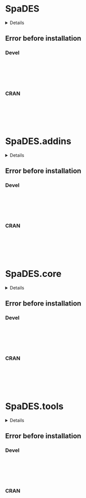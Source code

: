 # SpaDES

<details>

* Version: 
* GitHub: https://github.com/PredictiveEcology/reproducible
* Source code: NA
* Number of recursive dependencies: 0

</details>

## Error before installation

### Devel

```






```
### CRAN

```






```
# SpaDES.addins

<details>

* Version: 
* GitHub: https://github.com/PredictiveEcology/reproducible
* Source code: NA
* Number of recursive dependencies: 0

</details>

## Error before installation

### Devel

```






```
### CRAN

```






```
# SpaDES.core

<details>

* Version: 
* GitHub: https://github.com/PredictiveEcology/reproducible
* Source code: NA
* Number of recursive dependencies: 0

</details>

## Error before installation

### Devel

```






```
### CRAN

```






```
# SpaDES.tools

<details>

* Version: 
* GitHub: https://github.com/PredictiveEcology/reproducible
* Source code: NA
* Number of recursive dependencies: 0

</details>

## Error before installation

### Devel

```






```
### CRAN

```






```
